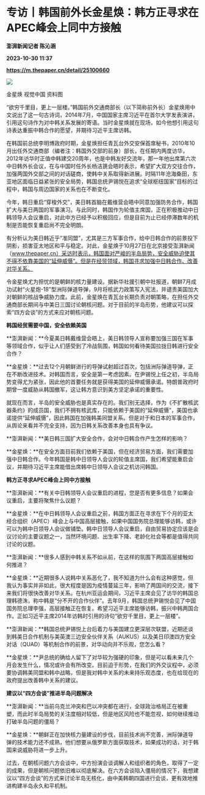 # 专访丨韩国前外长金星焕：韩方正寻求在APEC峰会上同中方接触
**澎湃新闻记者 陈沁涵**

**2023-10-30 11:37**

**https://m.thepaper.cn/detail/25100660**

![](https://imagecloud.thepaper.cn/thepaper/image/276/60/679.jpg)

金星焕 视觉中国 资料图

“欲穷千里目，更上一层楼。”韩国前外交通商部长（以下简称前外长）金星焕用中文说出了这一句古诗词，2014年7月，中国国家主席习近平在首尔大学发表演讲，引用这句诗作为对中韩关系发展的寄语。当时金星焕就在现场，如今他想引用这句诗表达重振中韩合作的愿望，并期待习近平主席访韩。

在韩国前总统李明博政府时期，金星焕担任青瓦台外交安保首席秘书，2010年10月出任外交通商部（编者注：韩国外交部的前身）部长，在任期内两度访华，2012年访华时正值中韩建交20周年，也是中韩友好交流年，那一年他出席第六次中日韩外长会议，在与中国时任外长杨洁篪会晤时表示，希望扩大双方交往合作，加强两国外交部之间的对话磋商，使韩中关系取得新进展。时隔11年沧海桑田，东亚地区面临日益紧张的安全局势，韩国总统尹锡悦在追求“全球枢纽国家”目标的过程中，韩国与周边国家的关系也在不断变化。

今年，韩日重启“穿梭外交”，美日韩首脑在戴维营会晤中同意加强防务合作，韩国扩大与美日两国的军事演习。与此同时，韩国作为轮值主席国，正在积极推动中日韩领导人会议重启，对此中方已经予以积极回应，但是目前为止已经停滞数年的机制是否能恢复重启尚不完全明朗。

有分析认为美日韩近乎“准同盟”，尤其是三方军事合作，给中日韩合作的前景投下阴影，损害亚太地区和平与稳定。对此，金星焕于10月27日在北京接受澎湃新闻（www.thepaper.cn）采访时表示，韩国面对严峻的半岛局势，安全威胁迫使其不得不依靠美国的“延伸威慑”。但是在经贸领域，韩国寻求加强中日韩合作、改善对华关系。

令金星焕尤为担忧的是朝鲜的核力量建设。据新华社援引朝中社报道，朝鲜7月成功试射“火星炮-18”型洲际弹道导弹，9月将核武力政策写入宪法，并谴责美国加大对朝鲜的核战争威胁力度。此前，金星焕在青瓦台长期负责对朝策略，在担任外交通商部长期间与中美日三国讨论朝核问题。对于目前的半岛形势，他建议可以探索“四方会谈”的方式来应对朝核问题。

**韩国经贸需要中国，安全依赖美国**

**澎湃新闻：**今夏美日韩戴维营会晤上，美日韩领导人宣称要加强三国在军事等领域合作，似乎让人们感受到了冷战氛围，韩国如何看待美国拉拢日韩进行安全合作？

**金星焕：**过去12个月朝鲜进行的导弹试射超过百次，包括洲际弹道导弹，正在不断改进技术。对韩国而言，安全是第一考虑因素。在尹锡悦上任之初，半岛局势变得尤为紧张，因此他的首要任务就是获得美国的延伸威慑承诺。特朗普政府时期曾一度威胁从韩国撤军，这让韩方意识到美方坚定承诺的重要性。

就现在而言，半岛的安全威胁也是真实存在的。我们别无选择，作为《不扩散核武器条约》的成员国，我们不拥有核武库，只能依赖于美国的“延伸威慑”，美国也承诺提供“延伸威慑”，因此韩国在加强韩美同盟关系。但是对于和日本的军事合作，从舆论来看并不完全支持，因为日韩关系改善本身也具有争议。

**澎湃新闻：**美日韩三国扩大安全合作，会对中日韩合作产生怎样的影响？

**金星焕：**在安全方面目前我们依赖于美国，但在经济贸易方面，我们需要加强中日韩合作。今年韩国是韩中日领导人会议的轮值主席国，我们希望能重启会议，并期待习近平主席能借出席韩中日领导人会议之机访问韩国。

**韩方正寻求APEC峰会上同中方接触**

**澎湃新闻：**有关中日韩领导人会议重启的进程，您是否有更多信息？如果会议重启，主要将聚焦什么议题？

**金星焕：**在中日韩领导人会议重启之前，韩国方面正在寻求在下个月的亚太经合组织（APEC）峰会上与中国高层接触，如果中国国务院总理能够访韩，或许可以为韩中日领导人会议做铺垫。韩中日领导人会议重启，自由贸易协定应该是会议讨论的主要议题之一，当然环境问题、出生率下降、老龄化社会等都是值得共同讨论的议题。

**澎湃新闻：**很多人感到中韩关系不如从前，在这样的氛围下两国高层接触如何推进？

**金星焕：**近期很多人说韩中关系恶化了，我不知道为什么会有这种感觉，但我认为事实并非如此，很大程度是因为疫情蔓延三年，影响了两国间的交流，接下来我们将很快改善对华关系。在杭州亚运会期间，习近平主席会见了访华的韩国总理韩德洙，称中韩是“分不开的合作伙伴”。去年9月，韩国总统尹锡悦会见了中国国务院总理李强，高层接触正在恢复。希望习近平主席能够访韩，振兴中韩两国合作。正如习近平主席2014年访韩时引用的诗句“欲穷千里目，更上一层楼”。

**澎湃新闻：**韩国总统尹锡悦上台后着力与美国建立更深层次联盟，近期还谈到韩美日合作机制与美英澳三边安全伙伴关系（AUKUS）以及美日印澳四方安全对话（QUAD）等机制合作的前景，对华动向并不乐观，您怎么看？

**金星焕：**尹总统的确给人留下了对华较为强硬的印象，但是可以看未来几个月会发生什么，情况或许会有所改变。目前迫于形势，在我们的外交议程中，必须要协调韩美同盟和韩中战略，但是我对韩中关系的未来持乐观态度，也在给现在的政府提出改善韩中关系的建议。

**建议以“四方会谈”推进半岛问题解决**

**澎湃新闻：**当前乌克兰冲突和巴以冲突都在进行，全球政治格局正在被重塑，而此时半岛局势的关注度相对较低，但是地区风险也不能忽视，如何继续推动打破半岛问题的僵局？

**金星焕：**朝鲜正在加快核力量建设的步伐，目前技术尚不完善，洲际弹道导弹的技术能力还不成熟，他们想要从俄罗斯方面获取技术，如果成功的话，对于韩国来说威胁将进一步上升。

过去，在朝核问题六方会谈中，中方扮演会谈调解人和组织者的角色，取得了一定的成果，但是朝核问题依旧难以彻底解决。在六方会谈陷入僵局的情况下，我想建议以“四方会谈”的方式来讨论半岛无核化，由中美韩朝四国进行会谈，更有效地推进构建半岛永久和平机制。